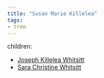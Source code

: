 ```yaml
---
title: "Susan Marie Killelea"
tags:
- tree
---
```


children: 
- [Joseph Killelea Whitsitt](Joseph%20Killelea%20Whitsitt.md)
- [Sara Christine Whitsitt](content/Sara%20Christine%20Whitsitt.md)